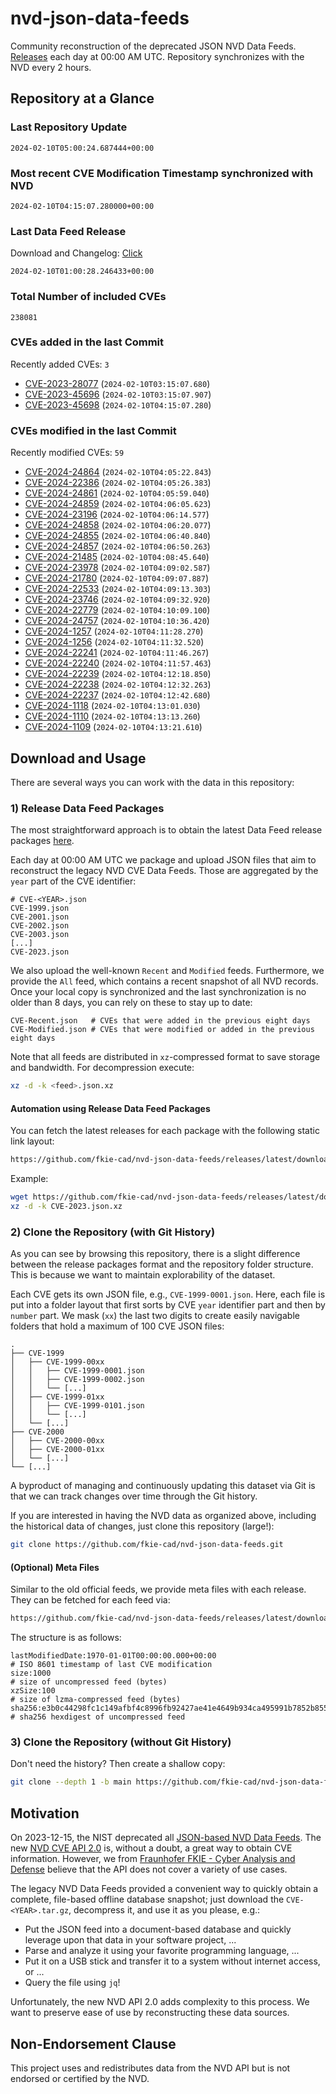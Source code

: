 # nvd-json-data-feeds

Community reconstruction of the deprecated JSON NVD Data Feeds. 
[Releases](https://github.com/fkie-cad/nvd-json-data-feeds/releases/latest) each day at 00:00 AM UTC.
Repository synchronizes with the NVD every 2 hours.

## Repository at a Glance

### Last Repository Update

```plain
2024-02-10T05:00:24.687444+00:00
```

### Most recent CVE Modification Timestamp synchronized with NVD

```plain
2024-02-10T04:15:07.280000+00:00
```

### Last Data Feed Release

Download and Changelog: [Click](https://github.com/fkie-cad/nvd-json-data-feeds/releases/latest)

```plain
2024-02-10T01:00:28.246433+00:00
```

### Total Number of included CVEs

```plain
238081
```

### CVEs added in the last Commit

Recently added CVEs: `3`

* [CVE-2023-28077](CVE-2023/CVE-2023-280xx/CVE-2023-28077.json) (`2024-02-10T03:15:07.680`)
* [CVE-2023-45696](CVE-2023/CVE-2023-456xx/CVE-2023-45696.json) (`2024-02-10T03:15:07.907`)
* [CVE-2023-45698](CVE-2023/CVE-2023-456xx/CVE-2023-45698.json) (`2024-02-10T04:15:07.280`)


### CVEs modified in the last Commit

Recently modified CVEs: `59`

* [CVE-2024-24864](CVE-2024/CVE-2024-248xx/CVE-2024-24864.json) (`2024-02-10T04:05:22.843`)
* [CVE-2024-22386](CVE-2024/CVE-2024-223xx/CVE-2024-22386.json) (`2024-02-10T04:05:26.383`)
* [CVE-2024-24861](CVE-2024/CVE-2024-248xx/CVE-2024-24861.json) (`2024-02-10T04:05:59.040`)
* [CVE-2024-24859](CVE-2024/CVE-2024-248xx/CVE-2024-24859.json) (`2024-02-10T04:06:05.623`)
* [CVE-2024-23196](CVE-2024/CVE-2024-231xx/CVE-2024-23196.json) (`2024-02-10T04:06:14.577`)
* [CVE-2024-24858](CVE-2024/CVE-2024-248xx/CVE-2024-24858.json) (`2024-02-10T04:06:20.077`)
* [CVE-2024-24855](CVE-2024/CVE-2024-248xx/CVE-2024-24855.json) (`2024-02-10T04:06:40.840`)
* [CVE-2024-24857](CVE-2024/CVE-2024-248xx/CVE-2024-24857.json) (`2024-02-10T04:06:50.263`)
* [CVE-2024-21485](CVE-2024/CVE-2024-214xx/CVE-2024-21485.json) (`2024-02-10T04:08:45.640`)
* [CVE-2024-23978](CVE-2024/CVE-2024-239xx/CVE-2024-23978.json) (`2024-02-10T04:09:02.587`)
* [CVE-2024-21780](CVE-2024/CVE-2024-217xx/CVE-2024-21780.json) (`2024-02-10T04:09:07.887`)
* [CVE-2024-22533](CVE-2024/CVE-2024-225xx/CVE-2024-22533.json) (`2024-02-10T04:09:13.303`)
* [CVE-2024-23746](CVE-2024/CVE-2024-237xx/CVE-2024-23746.json) (`2024-02-10T04:09:32.920`)
* [CVE-2024-22779](CVE-2024/CVE-2024-227xx/CVE-2024-22779.json) (`2024-02-10T04:10:09.100`)
* [CVE-2024-24757](CVE-2024/CVE-2024-247xx/CVE-2024-24757.json) (`2024-02-10T04:10:36.420`)
* [CVE-2024-1257](CVE-2024/CVE-2024-12xx/CVE-2024-1257.json) (`2024-02-10T04:11:28.270`)
* [CVE-2024-1256](CVE-2024/CVE-2024-12xx/CVE-2024-1256.json) (`2024-02-10T04:11:32.520`)
* [CVE-2024-22241](CVE-2024/CVE-2024-222xx/CVE-2024-22241.json) (`2024-02-10T04:11:46.267`)
* [CVE-2024-22240](CVE-2024/CVE-2024-222xx/CVE-2024-22240.json) (`2024-02-10T04:11:57.463`)
* [CVE-2024-22239](CVE-2024/CVE-2024-222xx/CVE-2024-22239.json) (`2024-02-10T04:12:18.850`)
* [CVE-2024-22238](CVE-2024/CVE-2024-222xx/CVE-2024-22238.json) (`2024-02-10T04:12:32.263`)
* [CVE-2024-22237](CVE-2024/CVE-2024-222xx/CVE-2024-22237.json) (`2024-02-10T04:12:42.680`)
* [CVE-2024-1118](CVE-2024/CVE-2024-11xx/CVE-2024-1118.json) (`2024-02-10T04:13:01.030`)
* [CVE-2024-1110](CVE-2024/CVE-2024-11xx/CVE-2024-1110.json) (`2024-02-10T04:13:13.260`)
* [CVE-2024-1109](CVE-2024/CVE-2024-11xx/CVE-2024-1109.json) (`2024-02-10T04:13:21.610`)


## Download and Usage

There are several ways you can work with the data in this repository:

### 1) Release Data Feed Packages

The most straightforward approach is to obtain the latest Data Feed release packages [here](https://github.com/fkie-cad/nvd-json-data-feeds/releases/latest).

Each day at 00:00 AM UTC we package and upload JSON files that aim to reconstruct the legacy NVD CVE Data Feeds.
Those are aggregated by the `year` part of the CVE identifier:

```
# CVE-<YEAR>.json
CVE-1999.json
CVE-2001.json
CVE-2002.json
CVE-2003.json
[...]
CVE-2023.json
```

We also upload the well-known `Recent` and `Modified` feeds.
Furthermore, we provide the `All` feed, which contains a recent snapshot of all NVD records.
Once your local copy is synchronized and the last synchronization is no older than 8 days, you can rely on these to stay up to date:

```plain
CVE-Recent.json   # CVEs that were added in the previous eight days
CVE-Modified.json # CVEs that were modified or added in the previous eight days
```

Note that all feeds are distributed in `xz`-compressed format to save storage and bandwidth.
For decompression execute:

```sh
xz -d -k <feed>.json.xz
```


#### Automation using Release Data Feed Packages

You can fetch the latest releases for each package with the following static link layout:

```sh
https://github.com/fkie-cad/nvd-json-data-feeds/releases/latest/download/CVE-<YEAR>.json.xz
```

Example:

```sh
wget https://github.com/fkie-cad/nvd-json-data-feeds/releases/latest/download/CVE-2023.json.xz
xz -d -k CVE-2023.json.xz
```



### 2) Clone the Repository (with Git History)

As you can see by browsing this repository, there is a slight difference between the release packages format and the repository folder structure.
This is because we want to maintain explorability of the dataset.

Each CVE gets its own JSON file, e.g., `CVE-1999-0001.json`.
Here, each file is put into a folder layout that first sorts by CVE `year` identifier part and then by `number` part.
We mask (`xx`) the last two digits to create easily navigable folders that hold a maximum of 100 CVE JSON files:

```plain
.
├── CVE-1999
│   ├── CVE-1999-00xx
│   │   ├── CVE-1999-0001.json
│   │   ├── CVE-1999-0002.json
│   │   └── [...]
│   ├── CVE-1999-01xx
│   │   ├── CVE-1999-0101.json
│   │   └── [...]
│   └── [...]
├── CVE-2000
│   ├── CVE-2000-00xx
│   ├── CVE-2000-01xx
│   └── [...]
└── [...]
```

A byproduct of managing and continuously updating this dataset via Git is that we can track changes over time through the Git history.

If you are interested in having the NVD data as organized above, including the historical data of changes, just clone this repository (large!):

```sh
git clone https://github.com/fkie-cad/nvd-json-data-feeds.git
```

#### (Optional) Meta Files

Similar to the old official feeds, we provide meta files with each release. They can be fetched for each feed via:

```sh
https://github.com/fkie-cad/nvd-json-data-feeds/releases/latest/download/CVE-<YEAR>.meta
```

The structure is as follows:

```plain
lastModifiedDate:1970-01-01T00:00:00.000+00:00                          # ISO 8601 timestamp of last CVE modification
size:1000                                                               # size of uncompressed feed (bytes)
xzSize:100                                                              # size of lzma-compressed feed (bytes)
sha256:e3b0c44298fc1c149afbf4c8996fb92427ae41e4649b934ca495991b7852b855 # sha256 hexdigest of uncompressed feed
```


### 3) Clone the Repository (without Git History)

Don't need the history? Then create a shallow copy:

```sh
git clone --depth 1 -b main https://github.com/fkie-cad/nvd-json-data-feeds.git
```

## Motivation

On 2023-12-15, the NIST deprecated all [JSON-based NVD Data Feeds](https://nvd.nist.gov/vuln/data-feeds#divRetirementBanner-1).
The new [NVD CVE API 2.0](https://nvd.nist.gov/developers/vulnerabilities) is, without a doubt, a great way to obtain CVE information.
However, we from [Fraunhofer FKIE - Cyber Analysis and Defense](https://www.fkie.fraunhofer.de/en/departments/cad.html) believe that the API does not cover a variety of use cases.

The legacy NVD Data Feeds provided a convenient way to quickly obtain a complete, file-based offline database snapshot; just download the `CVE-<YEAR>.tar.gz`, decompress it, and use it as you please, e.g.:

* Put the JSON feed into a document-based database and quickly leverage upon that data in your software project, ...
* Parse and analyze it using your favorite programming language, ...
* Put it on a USB stick and transfer it to a system without internet access, or ...
* Query the file using `jq`!

Unfortunately, the new NVD API 2.0 adds complexity to this process.
We want to preserve ease of use by reconstructing these data sources.

## Non-Endorsement Clause

This project uses and redistributes data from the NVD API but is not endorsed or certified by the NVD.